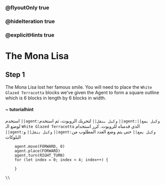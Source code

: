 ### @flyoutOnly true
### @hideIteration true
### @explicitHints true

# The Mona Lisa

## Step 1
The Mona Lisa lost her famous smile. You will need to place the `White Glazed Terracotta` blocks we've given the Agent to form a square outline which is 6 blocks in length by 6 blocks in width.

#### ~ tutorialhint  
استخدم ``||agent:وكيل ينقل||`` لتحريك الروبوت، ثم استخدم ``||agent:وكيل يضع||`` لوضع الـ `White Glazed Terracotta` الذي قدمناه للروبوت. كرر استخدام ``||agent:وكيل ينقل||`` و ``||agent:وكيل يضع||`` حتى يتم وضع العدد المطلوب من البلوكات

```ghost
    agent.move(FORWARD, 0)
    agent.place(FORWARD)
    agent.turn(RIGHT_TURN)
    for (let index = 0; index < 4; index++) {
    	
    }
```
```template
\\
```
```package
```
